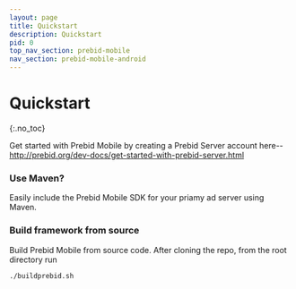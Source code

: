 ```yaml
---
layout: page
title: Quickstart
description: Quickstart
pid: 0
top_nav_section: prebid-mobile
nav_section: prebid-mobile-android
---
```


<div class="bs-docs-section" markdown="1">

# Quickstart
{:.no_toc}

Get started with Prebid Mobile by creating a Prebid Server account here--http://prebid.org/dev-docs/get-started-with-prebid-server.html

### Use Maven?

Easily include the Prebid Mobile SDK for your priamy ad server using Maven.

### Build framework from source

Build Prebid Mobile from source code. After cloning the repo, from the root directory run

```
./buildprebid.sh
```

</div>
